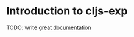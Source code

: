 # Introduction to cljs-exp

TODO: write [great documentation](http://jacobian.org/writing/great-documentation/what-to-write/)
